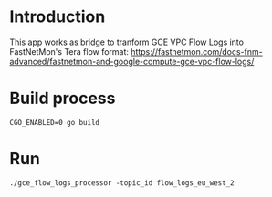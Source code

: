 # Introduction

This app works as bridge to tranform GCE VPC Flow Logs into FastNetMon's Tera flow format: https://fastnetmon.com/docs-fnm-advanced/fastnetmon-and-google-compute-gce-vpc-flow-logs/

# Build process

```CGO_ENABLED=0 go build```

# Run

```
./gce_flow_logs_processor -topic_id flow_logs_eu_west_2
```
